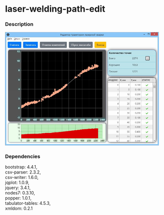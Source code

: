 # laser-welding-path-edit

### Description

![](Screenshots/image1.jpg)

### Dependencies

 bootstrap: 4.4.1,<br>
 csv-parser: 2.3.2,<br>
 csv-writer: 1.6.0,<br>
 jqplot: 1.0.9,<br>
 jquery: 3.4.1,<br>
 nodes7: 0.3.10,<br>
 popper: 1.0.1,<br>
 tabulator-tables: 4.5.3,<br>
 xmldom: 0.2.1<br>
 
 

